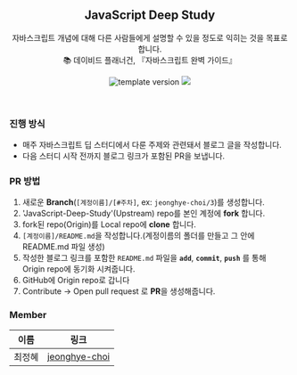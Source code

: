 <br/>
<h2 align="middle">JavaScript Deep Study</h2>
<p align="middle">
자바스크립트 개념에 대해 다른 사람들에게 설명할 수 있을 정도로 익히는 것을 목표로 합니다.
<br/>
📚 데이비드 플래너건, 『자바스크립트 완벽 가이드』
</p>
<p align="middle">
  <img src="https://img.shields.io/badge/version-1.0.0-blue?style=flat-square" alt="template version"/>
  <img src="https://img.shields.io/badge/language-md-md.svg?style=flat-square"/>
</p>

<br/>

### 진행 방식

- 매주 자바스크립트 딥 스터디에서 다룬 주제와 관련돼서 블로그 글을 작성합니다.
- 다음 스터디 시작 전까지 블로그 링크가 포함된 PR을 보냅니다.

### PR 방법

1. 새로운 **Branch**(`[계정이름]/[#주차]`, ex: `jeonghye-choi/3`)를 생성합니다.
2. 'JavaScript-Deep-Study'(Upstream) repo를 본인 계정에 **fork** 합니다.
3. fork된 repo(Origin)를 Local repo에 **clone** 합니다.
4. `[계정이름]/README.md`을 작성합니다.(계정이름의 폴더를 만들고 그 안에 README.md 파일 생성)
5. 작성한 블로그 링크를 포함한 `README.md` 파일을 **`add`**, **`commit`**, **`push`** 를 통해 Origin repo에 동기화 시켜줍니다.
6. GitHub에 Origin repo로 갑니다
7. Contribute -> Open pull request 로 **PR**을 생성해줍니다.

### Member

| 이름   | 링크                             |
| ------ | -------------------------------- |
| 최정혜 | [jeonghye-choi](/jeonghye-choi/) |
